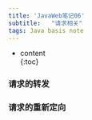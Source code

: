 ```yaml
---  
title: 'JavaWeb笔记06'  
subtitle:   "请求相关"
tags: Java basis note
---  
```

  

  
* content  
{:toc}  
  
  
  
  

  
  
  

### 请求的转发

### 请求的重新定向